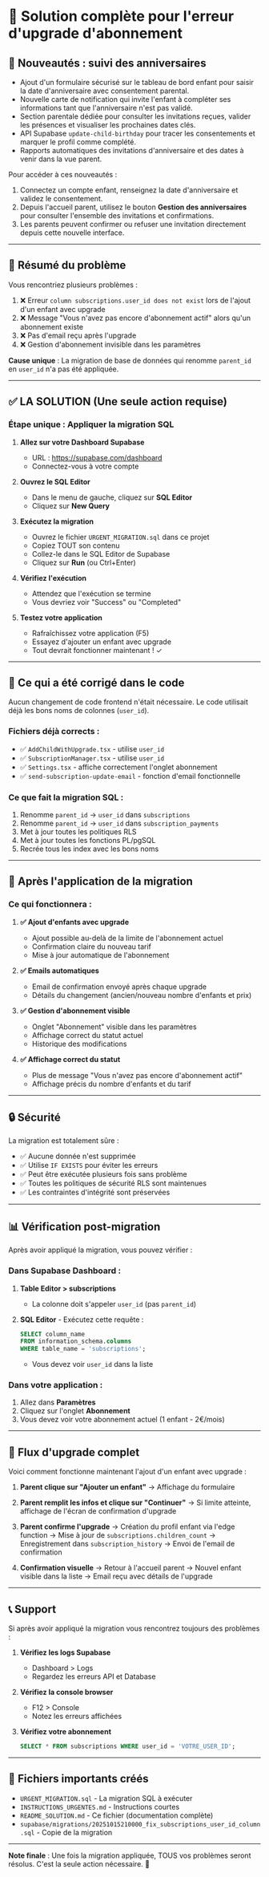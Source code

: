# 🎯 Solution complète pour l'erreur d'upgrade d'abonnement

## 🎂 Nouveautés : suivi des anniversaires

- Ajout d'un formulaire sécurisé sur le tableau de bord enfant pour saisir la date d'anniversaire avec consentement parental.
- Nouvelle carte de notification qui invite l'enfant à compléter ses informations tant que l'anniversaire n'est pas validé.
- Section parentale dédiée pour consulter les invitations reçues, valider les présences et visualiser les prochaines dates clés.
- API Supabase `update-child-birthday` pour tracer les consentements et marquer le profil comme complété.
- Rapports automatiques des invitations d'anniversaire et des dates à venir dans la vue parent.

Pour accéder à ces nouveautés :
1. Connectez un compte enfant, renseignez la date d'anniversaire et validez le consentement.
2. Depuis l'accueil parent, utilisez le bouton **Gestion des anniversaires** pour consulter l'ensemble des invitations et confirmations.
3. Les parents peuvent confirmer ou refuser une invitation directement depuis cette nouvelle interface.

---


## 📝 Résumé du problème

Vous rencontriez plusieurs problèmes :
1. ❌ Erreur `column subscriptions.user_id does not exist` lors de l'ajout d'un enfant avec upgrade
2. ❌ Message "Vous n'avez pas encore d'abonnement actif" alors qu'un abonnement existe
3. ❌ Pas d'email reçu après l'upgrade
4. ❌ Gestion d'abonnement invisible dans les paramètres

**Cause unique** : La migration de base de données qui renomme `parent_id` en `user_id` n'a pas été appliquée.

---

## ✅ LA SOLUTION (Une seule action requise)

### Étape unique : Appliquer la migration SQL

1. **Allez sur votre Dashboard Supabase**
   - URL : https://supabase.com/dashboard
   - Connectez-vous à votre compte

2. **Ouvrez le SQL Editor**
   - Dans le menu de gauche, cliquez sur **SQL Editor**
   - Cliquez sur **New Query**

3. **Exécutez la migration**
   - Ouvrez le fichier `URGENT_MIGRATION.sql` dans ce projet
   - Copiez TOUT son contenu
   - Collez-le dans le SQL Editor de Supabase
   - Cliquez sur **Run** (ou Ctrl+Enter)

4. **Vérifiez l'exécution**
   - Attendez que l'exécution se termine
   - Vous devriez voir "Success" ou "Completed"

5. **Testez votre application**
   - Rafraîchissez votre application (F5)
   - Essayez d'ajouter un enfant avec upgrade
   - Tout devrait fonctionner maintenant ! ✓

---

## 🔧 Ce qui a été corrigé dans le code

Aucun changement de code frontend n'était nécessaire. Le code utilisait déjà les bons noms de colonnes (`user_id`).

### Fichiers déjà corrects :
- ✅ `AddChildWithUpgrade.tsx` - utilise `user_id`
- ✅ `SubscriptionManager.tsx` - utilise `user_id`
- ✅ `Settings.tsx` - affiche correctement l'onglet abonnement
- ✅ `send-subscription-update-email` - fonction d'email fonctionnelle

### Ce que fait la migration SQL :
1. Renomme `parent_id` → `user_id` dans `subscriptions`
2. Renomme `parent_id` → `user_id` dans `subscription_payments`
3. Met à jour toutes les politiques RLS
4. Met à jour toutes les fonctions PL/pgSQL
5. Recrée tous les index avec les bons noms

---

## 🎉 Après l'application de la migration

### Ce qui fonctionnera :

1. **✅ Ajout d'enfants avec upgrade**
   - Ajout possible au-delà de la limite de l'abonnement actuel
   - Confirmation claire du nouveau tarif
   - Mise à jour automatique de l'abonnement

2. **✅ Emails automatiques**
   - Email de confirmation envoyé après chaque upgrade
   - Détails du changement (ancien/nouveau nombre d'enfants et prix)

3. **✅ Gestion d'abonnement visible**
   - Onglet "Abonnement" visible dans les paramètres
   - Affichage correct du statut actuel
   - Historique des modifications

4. **✅ Affichage correct du statut**
   - Plus de message "Vous n'avez pas encore d'abonnement actif"
   - Affichage précis du nombre d'enfants et du tarif

---

## 🔒 Sécurité

La migration est totalement sûre :
- ✅ Aucune donnée n'est supprimée
- ✅ Utilise `IF EXISTS` pour éviter les erreurs
- ✅ Peut être exécutée plusieurs fois sans problème
- ✅ Toutes les politiques de sécurité RLS sont maintenues
- ✅ Les contraintes d'intégrité sont préservées

---

## 📊 Vérification post-migration

Après avoir appliqué la migration, vous pouvez vérifier :

### Dans Supabase Dashboard :
1. **Table Editor > subscriptions**
   - La colonne doit s'appeler `user_id` (pas `parent_id`)

2. **SQL Editor** - Exécutez cette requête :
   ```sql
   SELECT column_name
   FROM information_schema.columns
   WHERE table_name = 'subscriptions';
   ```
   - Vous devez voir `user_id` dans la liste

### Dans votre application :
1. Allez dans **Paramètres**
2. Cliquez sur l'onglet **Abonnement**
3. Vous devez voir votre abonnement actuel (1 enfant - 2€/mois)

---

## 🚀 Flux d'upgrade complet

Voici comment fonctionne maintenant l'ajout d'un enfant avec upgrade :

1. **Parent clique sur "Ajouter un enfant"**
   → Affichage du formulaire

2. **Parent remplit les infos et clique sur "Continuer"**
   → Si limite atteinte, affichage de l'écran de confirmation d'upgrade

3. **Parent confirme l'upgrade**
   → Création du profil enfant via l'edge function
   → Mise à jour de `subscriptions.children_count`
   → Enregistrement dans `subscription_history`
   → Envoi de l'email de confirmation

4. **Confirmation visuelle**
   → Retour à l'accueil parent
   → Nouvel enfant visible dans la liste
   → Email reçu avec détails de l'upgrade

---

## 📞 Support

Si après avoir appliqué la migration vous rencontrez toujours des problèmes :

1. **Vérifiez les logs Supabase**
   - Dashboard > Logs
   - Regardez les erreurs API et Database

2. **Vérifiez la console browser**
   - F12 > Console
   - Notez les erreurs affichées

3. **Vérifiez votre abonnement**
   ```sql
   SELECT * FROM subscriptions WHERE user_id = 'VOTRE_USER_ID';
   ```

---

## 📁 Fichiers importants créés

- `URGENT_MIGRATION.sql` - La migration SQL à exécuter
- `INSTRUCTIONS_URGENTES.md` - Instructions courtes
- `README_SOLUTION.md` - Ce fichier (documentation complète)
- `supabase/migrations/20251015210000_fix_subscriptions_user_id_column.sql` - Copie de la migration

---

**Note finale** : Une fois la migration appliquée, TOUS vos problèmes seront résolus. C'est la seule action nécessaire. 🎯
